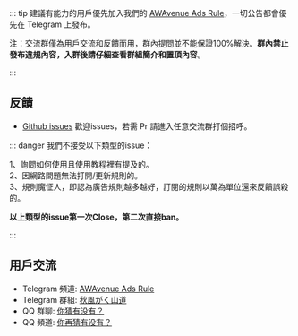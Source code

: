 ::: tip 建議有能力的用戶優先加入我們的 [AWAvenue Ads Rule](https://t.me/AWAvenueAdsRule)，一切公告都會優先在 Telegram 上發布。

注：交流群僅為用戶交流和反饋而用，群內提問並不能保證100%解決。**群內禁止發布違規內容，入群後請仔細查看群組簡介和置頂內容**。 

:::
## 反饋

- [Github issues](https://github.com/TG-Twilight/AWAvenue-Ads-Rule/issues) 歡迎issues，若需 Pr 請進入任意交流群打個招呼。

::: danger 我們不接受以下類型的issue：

1、詢問如何使用且使用教程裡有提及的。
<br />
2、因網路問題無法打開/更新規則的。
<br />
3、規則魔怔人，即認為廣告規則越多越好，訂閱的規則以萬為單位還來反饋誤殺的。
<br />

**以上類型的issue第一次Close，第二次直接ban。**

:::

## 用戶交流

- Telegram 頻道: [AWAvenue Ads Rule](https://t.me/AWAvenueAdsRule)
- Telegram 群組: [秋風がく山道](https://t.me/AWAvenueAdsChat)
- QQ 群聊: [你猜有没有？](https://youtu.be/dQw4w9WgXcQ)
- QQ 頻道: [你再猜有没有？](https://www.ubisoft.com/zh-tw/game/rainbow-six/siege)